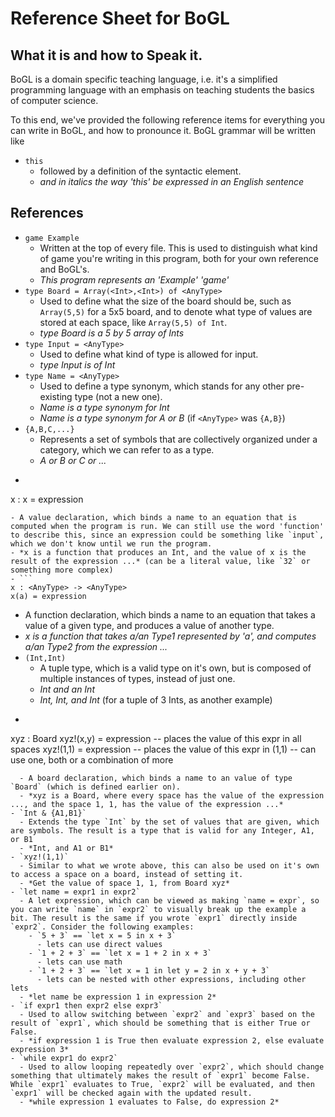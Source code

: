 # Reference Sheet for BoGL

## What it is and how to Speak it.

BoGL is a domain specific teaching language, i.e. it's a simplified programming language with an emphasis on teaching students the basics of computer science.

To this end, we've provided the following reference items for everything you can write in BoGL, and how to pronounce it. BoGL grammar will be written like
- `this`
  - followed by a definition of the syntactic element.
  - *and in italics the way 'this' be expressed in an English sentence*



## References
- `game Example`
  - Written at the top of every file. This is used to distinguish what kind of game you're writing in this program, both for your own reference and BoGL's.
  - *This program represents an 'Example' 'game'*
- `type Board = Array(<Int>,<Int>) of <AnyType>`
  - Used to define what the size of the board should be, such as `Array(5,5)` for a 5x5 board, and to denote what type of values are stored at each space, like `Array(5,5) of Int`.
  - *type Board is a 5 by 5 array of Ints*
- `type Input = <AnyType>`
  - Used to define what kind of type is allowed for input.
  - *type Input is of Int*
- `type Name = <AnyType>`
  - Used to define a type synonym, which stands for any other pre-existing type (not a new one).
  - *Name is a type synonym for Int*
  - *Name is a type synonym for A or B* (if `<AnyType>` was `{A,B}`)
- `{A,B,C,...}`
  - Represents a set of symbols that are collectively organized under a category, which we can refer to as a type.
  - *A or B or C or ...*
- ```
x : <AnyType>
x = expression
  ```
  - A value declaration, which binds a name to an equation that is computed when the program is run. We can still use the word 'function' to describe this, since an expression could be something like `input`, which we don't know until we run the program.
  - *x is a function that produces an Int, and the value of x is the result of the expression ...* (can be a literal value, like `32` or something more complex)
- ```
x : <AnyType> -> <AnyType>
x(a) = expression
```
  - A function declaration, which binds a name to an equation that takes a value of a given type, and produces a value of another type.
  - *x is a function that takes a/an Type1 represented by 'a', and computes a/an Type2 from the expression ...*
- ```(Int,Int)```
  - A tuple type, which is a valid type on it's own, but is composed of multiple instances of types, instead of just one.
  - *Int and an Int*
  - *Int, Int, and Int* (for a tuple of 3 Ints, as another example)
- ```
xyz : Board
xyz!(x,y) = expression -- places the value of this expr in all spaces
xyz!(1,1) = expression -- places the value of this expr in (1,1)
  -- can use one, both or a combination of more
```
  - A board declaration, which binds a name to an value of type `Board` (which is defined earlier on).
  - *xyz is a Board, where every space has the value of the expression ..., and the space 1, 1, has the value of the expression ...*
- `Int & {A1,B1}`
  - Extends the type `Int` by the set of values that are given, which are symbols. The result is a type that is valid for any Integer, A1, or B1
  - *Int, and A1 or B1*
- `xyz!(1,1)`
  - Similar to what we wrote above, this can also be used on it's own to access a space on a board, instead of setting it.
  - *Get the value of space 1, 1, from Board xyz*
- `let name = expr1 in expr2`
  - A let expression, which can be viewed as making `name = expr`, so you can write `name` in `expr2` to visually break up the example a bit. The result is the same if you wrote `expr1` directly inside `expr2`. Consider the following examples:
    - `5 + 3` == `let x = 5 in x + 3`
      - lets can use direct values
    - `1 + 2 + 3` == `let x = 1 + 2 in x + 3`
      - lets can use math
    - `1 + 2 + 3` == `let x = 1 in let y = 2 in x + y + 3`
      - lets can be nested with other expressions, including other lets
  - *let name be expression 1 in expression 2*
- `if expr1 then expr2 else expr3`
  - Used to allow switching between `expr2` and `expr3` based on the result of `expr1`, which should be something that is either True or False.
  - *if expression 1 is True then evaluate expression 2, else evaluate expression 3*
- `while expr1 do expr2`
  - Used to allow looping repeatedly over `expr2`, which should change something that ultimately makes the result of `expr1` become False. While `expr1` evaluates to True, `expr2` will be evaluated, and then `expr1` will be checked again with the updated result.
  - *while expression 1 evaluates to False, do expression 2*
